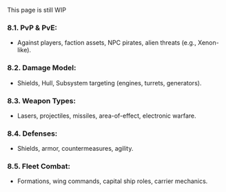 This page is still WIP
### 8.1. **PvP & PvE:**
*   Against players, faction assets, NPC pirates, alien threats (e.g., Xenon-like).
### 8.2. **Damage Model:**
*   Shields, Hull, Subsystem targeting (engines, turrets, generators).
### 8.3. **Weapon Types:**
*   Lasers, projectiles, missiles, area-of-effect, electronic warfare.
### 8.4. **Defenses:**
*   Shields, armor, countermeasures, agility.
### 8.5. **Fleet Combat:**
*   Formations, wing commands, capital ship roles, carrier mechanics.